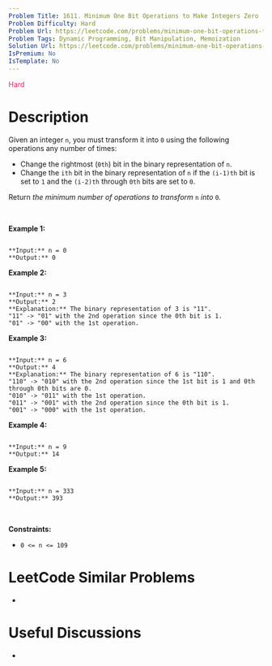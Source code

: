 ```yaml
---
Problem Title: 1611. Minimum One Bit Operations to Make Integers Zero
Problem Difficulty: Hard
Problem Url: https://leetcode.com/problems/minimum-one-bit-operations-to-make-integers-zero/
Problem Tags: Dynamic Programming, Bit Manipulation, Memoization
Solution Url: https://leetcode.com/problems/minimum-one-bit-operations-to-make-integers-zero/solution/
IsPremium: No
IsTemplate: No
---
```


<span style="color: rgb(233, 30, 99);">Hard</span>

# Description

Given an integer `n`, you must transform it into `0` using the following operations any number of times:


* Change the rightmost (`0th`) bit in the binary representation of `n`.
* Change the `ith` bit in the binary representation of `n` if the `(i-1)th` bit is set to `1` and the `(i-2)th` through `0th` bits are set to `0`.


Return *the minimum number of operations to transform* `n` *into* `0`*.*


 


**Example 1:**



```

**Input:** n = 0
**Output:** 0

```

**Example 2:**



```

**Input:** n = 3
**Output:** 2
**Explanation:** The binary representation of 3 is "11".
"11" -> "01" with the 2nd operation since the 0th bit is 1.
"01" -> "00" with the 1st operation.

```

**Example 3:**



```

**Input:** n = 6
**Output:** 4
**Explanation:** The binary representation of 6 is "110".
"110" -> "010" with the 2nd operation since the 1st bit is 1 and 0th through 0th bits are 0.
"010" -> "011" with the 1st operation.
"011" -> "001" with the 2nd operation since the 0th bit is 1.
"001" -> "000" with the 1st operation.

```

**Example 4:**



```

**Input:** n = 9
**Output:** 14

```

**Example 5:**



```

**Input:** n = 333
**Output:** 393

```

 


**Constraints:**


* `0 <= n <= 109`




# LeetCode Similar Problems

- []()

# Useful Discussions

- []()

